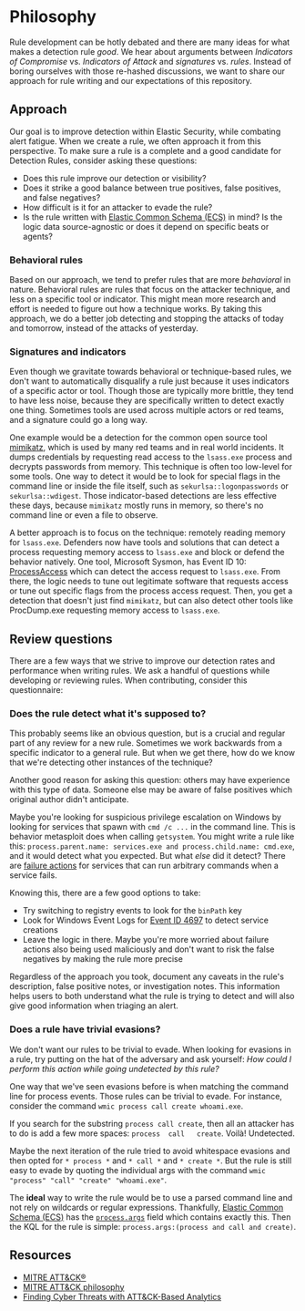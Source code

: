 # Philosophy

Rule development can be hotly debated and there are many ideas for what makes a detection rule *good*. We hear about arguments between *Indicators of Compromise* vs. *Indicators of Attack* and *signatures* vs. *rules*. Instead of boring ourselves with those re-hashed discussions, we want to share our approach for rule writing and our expectations of this repository.


## Approach

Our goal is to improve detection within Elastic Security, while combating alert fatigue. When we create a rule, we often approach it from this perspective. To make sure a rule is a complete and a good candidate for Detection Rules, consider asking these questions: 

* Does this rule improve our detection or visibility?
* Does it strike a good balance between true positives, false positives, and false negatives?
* How difficult is it for an attacker to evade the rule?
* Is the rule written with [Elastic Common Schema (ECS)](https://www.elastic.co/guide/en/ecs/current/ecs-reference.html) in mind? Is the logic data source-agnostic or does it depend on specific beats or agents?

### Behavioral rules

Based on our approach, we tend to prefer rules that are more *behavioral* in nature. Behavioral rules are rules that focus on the attacker technique, and less on a specific tool or indicator. This might mean more research and effort is needed to figure out how a technique works. By taking this approach, we do a better job detecting and stopping the attacks of today and tomorrow, instead of the attacks of yesterday.

### Signatures and indicators

Even though we gravitate towards behavioral or technique-based rules, we don't want to automatically disqualify a rule just because it uses indicators of a specific actor or tool. Though those are typically more brittle, they tend to have less noise, because they are specifically written to detect exactly one thing. Sometimes tools are used across multiple actors or red teams, and a signature could go a long way.

One example would be a detection for the common open source tool [mimikatz](http://github.com/gentilkiwi/mimikatz), which is used by many red teams and in real world incidents. It dumps credentials by requesting read access to the `lsass.exe` process and decrypts passwords from memory. This technique is often too low-level for some tools. One way to detect it would be to look for special flags in the command line or inside the file itself, such as `sekurlsa::logonpasswords` or `sekurlsa::wdigest`. Those indicator-based detections are less effective these days, because `mimikatz` mostly runs in memory, so there's no command line or even a file to observe.

A better approach is to focus on the technique: remotely reading memory for `lsass.exe`. Defenders now have tools and solutions that can detect a process requesting memory access to `lsass.exe` and block or defend the behavior natively. One tool, Microsoft Sysmon, has Event ID 10: [ProcessAccess](https://docs.microsoft.com/en-us/sysinternals/downloads/sysmon#event-id-10-processaccess) which can detect the access request to `lsass.exe`. From there, the logic needs to tune out legitimate software that requests access or tune out specific flags from the process access request. Then, you get a detection that doesn't just find `mimikatz`, but can also detect other tools like ProcDump.exe requesting memory access to `lsass.exe`.


## Review questions

There are a few ways that we strive to improve our detection rates and performance when writing rules. We ask a handful of questions while developing or reviewing rules. When contributing, consider this questionnaire:

### Does the rule detect what it's supposed to?

This probably seems like an obvious question, but is a crucial and regular part of any review for a new rule. Sometimes we work backwards from a specific indicator to a general rule. But when we get there, how do we know that we're detecting other instances of the technique?

Another good reason for asking this question: others may have experience with this type of data. Someone else may be aware of false positives which original author didn't anticipate.

Maybe you're looking for suspicious privilege escalation on Windows by looking for services that spawn with `cmd /c ...` in the command line. This is behavior metasploit does when calling `getsystem`. You might write a rule like this: `process.parent.name: services.exe and process.child.name: cmd.exe`, and it would detect what you expected. But what *else* did it detect? There are [failure actions](https://docs.microsoft.com/en-us/windows/win32/api/winsvc/ns-winsvc-service_failure_actionsw) for services that can run arbitrary commands when a service fails.

Knowing this, there are a few good options to take:
* Try switching to registry events to look for the `binPath` key
* Look for Windows Event Logs for [Event ID 4697](https://www.ultimatewindowssecurity.com/securitylog/encyclopedia/event.aspx?eventid=4697) to detect service creations
* Leave the logic in there. Maybe you're more worried about failure actions also being used maliciously and don't want to risk the false negatives by making the rule more precise

Regardless of the approach you took, document any caveats in the rule's description, false positive notes, or investigation notes. This information helps users to both understand what the rule is trying to detect and will also give good information when triaging an alert.


### Does a rule have trivial evasions?

We don't want our rules to be trivial to evade. When looking for evasions in a rule, try putting on the hat of the adversary and ask yourself: *How could I perform this action while going undetected by this rule?*

One way that we've seen evasions before is when matching the command line for process events. Those rules can be trivial to evade. For instance, consider the command `wmic process call create whoami.exe`.

If you search for the substring `process call create`, then all an attacker has to do is add a few more spaces: `process  call   create`. Voilà! Undetected.

Maybe the next iteration of the rule tried to avoid whitespace evasions and then opted for `* process *` and `* call *` and `* create *`. But the rule is still easy to evade by quoting the individual args with the command `wmic "process" "call" "create" "whoami.exe"`.

The **ideal** way to write the rule would be to use a parsed command line and not rely on wildcards or regular expressions. Thankfully, [Elastic Common Schema (ECS)](https://www.elastic.co/guide/en/ecs/current/index.html) has the [`process.args`](https://www.elastic.co/guide/en/ecs/current/ecs-process.html#_process_field_details) field which contains exactly this. Then the KQL for the rule is simple: `process.args:(process and call and create)`.


## Resources

- [MITRE ATT&CK®](https://attack.mitre.org)
- [MITRE ATT&CK philosophy](https://attack.mitre.org/docs/ATTACK_Design_and_Philosophy_March_2020.pdf)
- [Finding Cyber Threats with ATT&CK-Based Analytics](https://www.mitre.org/publications/technical-papers/finding-cyber-threats-with-attck-based-analytics)
